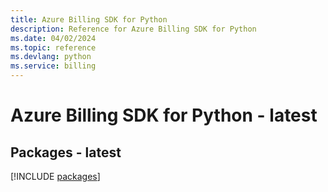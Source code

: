 ```yaml
---
title: Azure Billing SDK for Python
description: Reference for Azure Billing SDK for Python
ms.date: 04/02/2024
ms.topic: reference
ms.devlang: python
ms.service: billing
---
```

# Azure Billing SDK for Python - latest
## Packages - latest
[!INCLUDE [packages](billing-index.md)]